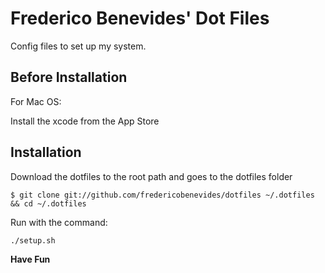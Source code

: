 # Frederico Benevides' Dot Files

Config files to set up my system.

## Before Installation

For Mac OS:

Install the xcode from the App Store

## Installation

Download the dotfiles to the root path and goes to the dotfiles folder

`$ git clone git://github.com/fredericobenevides/dotfiles ~/.dotfiles && cd ~/.dotfiles`

Run with the command:

`./setup.sh`

**Have Fun**
